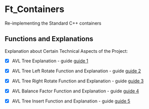 # Ft_Containers
 Re-implementing the Standard C++ containers


## Functions and Explanations

Explanation about Certain Technical Aspects of the Project:

- [X] AVL Tree Explanation - guide [guide 1](https://github.com/ChineduGboof/Ft_Containers/blob/main/Notes/AVL_Tree_Explanation.md "AVL Tree Explanation")
- [X] AVL Tree Left Rotate Function and Explanation  - guide [guide 2]((https://github.com/ChineduGboof/Ft_Containers/blob/main/Notes/AVL_Left_Rotate_function.md) "AVL Tree Left Rotate Function and Explanation")
- [X] AVL Tree Right Rotate Function and Explanation  - guide [guide 3]((https://github.com/ChineduGboof/Ft_Containers/blob/main/Notes/AVL_Right_Rotate_function.md) "AVL Tree Right Rotate Function and Explanation")
- [X] AVL Balance Factor Function and Explanation  - guide [guide 4]((https://github.com/ChineduGboof/Ft_Containers/blob/main/Notes/AVL_Balance_Factor.md) "AVL Balance Factor Function and Explanation")
- [X] AVL Tree Insert Function and Explanation  - guide [guide 5]((https://github.com/ChineduGboof/Ft_Containers/blob/main/Notes/AVL_Insert_function.md) "AVL Tree Insert Function and Explanation")

